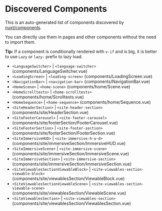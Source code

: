 # Discovered Components

This is an auto-generated list of components discovered by [nuxt/components](https://github.com/nuxt/components).

You can directly use them in pages and other components without the need to import them.

**Tip:** If a component is conditionally rendered with `v-if` and is big, it is better to use `Lazy` or `lazy-` prefix to lazy load.

- `<LanguageSwitcher>` | `<language-switcher>` (components/LanguageSwitcher.vue)
- `<LoadingScreen>` | `<loading-screen>` (components/LoadingScreen.vue)
- `<NavigationBar>` | `<navigation-bar>` (components/NavigationBar.vue)
- `<HomeScene>` | `<home-scene>` (components/home/Scene.vue)
- `<HomeScrolltests>` | `<home-scrolltests>` (components/home/Scrolltests.vue)
- `<HomeSequence>` | `<home-sequence>` (components/home/Sequence.vue)
- `<SiteHeaderSection>` | `<site-header-section>` (components/site/HeaderSection.vue)
- `<SiteFooterCarousel>` | `<site-footer-carousel>` (components/site/footerSection/FooterCarousel.vue)
- `<SiteFooterSection>` | `<site-footer-section>` (components/site/footerSection/FooterSection.vue)
- `<SiteImmersiveHUD>` | `<site-immersive-h-u-d>` (components/site/immersiveSection/ImmersiveHUD.vue)
- `<SiteImmersiveScene>` | `<site-immersive-scene>` (components/site/immersiveSection/ImmersiveScene.vue)
- `<SiteImmersiveSection>` | `<site-immersive-section>` (components/site/immersiveSection/ImmersiveSection.vue)
- `<SiteViewablesSectionViewableBlock>` | `<site-viewables-section-viewable-block>` (components/site/viewablesSection/ViewableBlock.vue)
- `<SiteViewablesSectionViewableScene>` | `<site-viewables-section-viewable-scene>` (components/site/viewablesSection/ViewableScene.vue)
- `<SiteViewablesSection>` | `<site-viewables-section>` (components/site/viewablesSection/ViewablesSection.vue)
